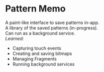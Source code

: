 # Pattern Memo
A paint-like interface to save patterns in-app. <br/>
A library of the saved patterns (in-progress). <br/>
Can run as a background service. <br/>
*Learned:*
* Capturing touch events 
* Creating and saving bitmaps
* Managing Fragments
* Running background services